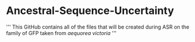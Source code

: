 # Ancestral-Sequence-Uncertainty
'''
This GitHub contains all of the files that will be created during ASR on the family of GFP taken from _aequorea victoria_
'''
